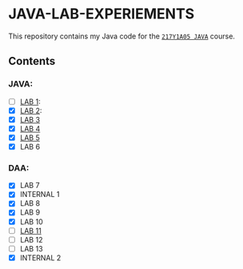 # JAVA-LAB-EXPERIEMENTS
This repository contains my Java code for the [`217Y1A05 JAVA`](https://github.com/srinu2003/217Y1A05C0-JAVA) course.

## Contents
### JAVA:
- [ ] [LAB 1](LAB%202): 
- [x] [LAB 2](LAB%202): 
- [x] [LAB 3](LAB%203)
- [x] [LAB 4](LAB%204)
- [x] [LAB 5](<LAB 5>)
- [x] LAB 6
### DAA:
- [x] LAB 7
- [x] INTERNAL 1
- [x] LAB 8
- [x] LAB 9
- [x] LAB 10
- [ ] [LAB 11](<LAB 11>)
- [ ] LAB 12
- [ ] LAB 13
- [x] INTERNAL 2
<!-- ## License

This repository is licensed under the MLRITM License.
I hope this is helpful! Let me know if you have any other questions. -->
